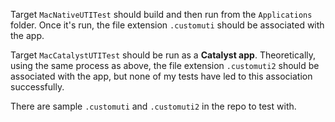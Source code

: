 Target `MacNativeUTITest` should build and then run from the `Applications` folder. Once it's run, the file extension `.customuti` should be associated with the app.

Target `MacCatalystUTITest` should be run as a **Catalyst app**. Theoretically, using the same process as above, the file extension `.customuti2` should be associated with the app, but none of my tests have led to this association successfully.

There are sample `.customuti` and `.customuti2` in the repo to test with.
